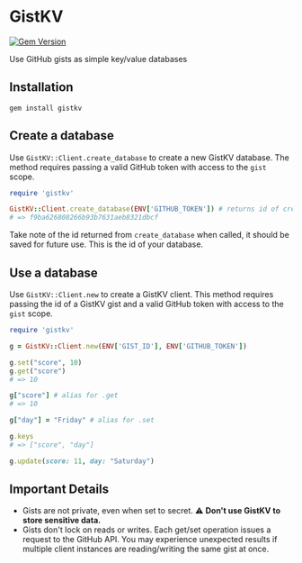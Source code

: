 # GistKV

[![Gem Version](https://badge.fury.io/rb/gistkv.svg)](https://badge.fury.io/rb/gistkv)

Use GitHub gists as simple key/value databases

## Installation

```
gem install gistkv
```

## Create a database

Use `GistKV::Client.create_database` to create a new GistKV database. The method requires passing a valid GitHub token with access to the `gist` scope.

```rb
require 'gistkv'

GistKV::Client.create_database(ENV['GITHUB_TOKEN']) # returns id of created gist
# => f9ba626808266b93b7631aeb8321dbcf
```

Take note of the id returned from `create_database` when called, it should be saved for future use. This is the id of your database.

## Use a database

Use `GistKV::Client.new` to create a GistKV client. This method requires passing the id of a GistKV gist and a valid GitHub token with access to the `gist` scope.

```rb
require 'gistkv'

g = GistKV::Client.new(ENV['GIST_ID'], ENV['GITHUB_TOKEN'])

g.set("score", 10)
g.get("score")
# => 10

g["score"] # alias for .get
# => 10

g["day"] = "Friday" # alias for .set

g.keys
# => ["score", "day"]

g.update(score: 11, day: "Saturday")
```

## Important Details

- Gists are not private, even when set to secret. ⚠️ **Don't use GistKV to store sensitive data.**
- Gists don't lock on reads or writes. Each get/set operation issues a request to the GitHub API. You may experience unexpected results if multiple client instances are reading/writing the same gist at once.
